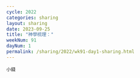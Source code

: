 ```yaml
---
cycle: 2022
categories: sharing
layout: sharing
date: 2023-09-25
title: "神學梳理："
weekNum: 91
dayNum: 1
permalink: /sharing/2022/wk91-day1-sharing.html
---
```


[](https://eccseattle.github.io/media/sharing/2022/wk091/2023-09-25-bin.m4a)

`小錢`
